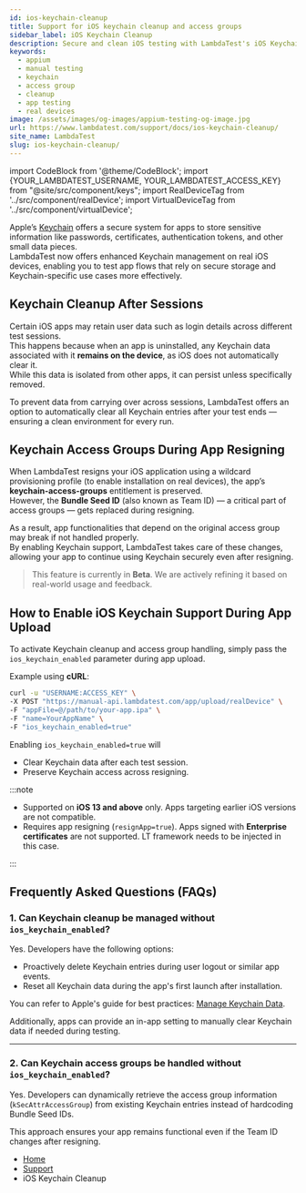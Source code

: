 ```yaml
---
id: ios-keychain-cleanup
title: Support for iOS keychain cleanup and access groups
sidebar_label: iOS Keychain Cleanup
description: Secure and clean iOS testing with LambdaTest's iOS Keychain cleanup and seamless access group handling support.
keywords:
  - appium
  - manual testing
  - keychain 
  - access group
  - cleanup
  - app testing
  - real devices
image: /assets/images/og-images/appium-testing-og-image.jpg
url: https://www.lambdatest.com/support/docs/ios-keychain-cleanup/
site_name: LambdaTest
slug: ios-keychain-cleanup/
---
```


import CodeBlock from '@theme/CodeBlock';
import {YOUR_LAMBDATEST_USERNAME, YOUR_LAMBDATEST_ACCESS_KEY} from "@site/src/component/keys";
import RealDeviceTag from '../src/component/realDevice';
import VirtualDeviceTag from '../src/component/virtualDevice';

<script type="application/ld+json"
      dangerouslySetInnerHTML={{ __html: JSON.stringify({
       "@context": "https://schema.org",
        "@type": "BreadcrumbList",
        "itemListElement": [{
          "@type": "ListItem",
          "position": 1,
          "name": "Home",
          "item": "https://www.lambdatest.com"
        },{
          "@type": "ListItem",
          "position": 2,
          "name": "Support",
          "item": "https://www.lambdatest.com/support/docs/"
        },{
          "@type": "ListItem",
          "position": 3,
          "name": "iOS Keychain Cleanup",
          "item": "https://www.lambdatest.com/support/docs/ios-keychain-cleanup/"
        }]
      })
    }}
></script>

Apple’s [Keychain](https://developer.apple.com/documentation/security/keychain_services) offers a secure system for apps to store sensitive information like passwords, certificates, authentication tokens, and other small data pieces.  
LambdaTest now offers enhanced Keychain management on real iOS devices, enabling you to test app flows that rely on secure storage and Keychain-specific use cases more effectively.

## Keychain Cleanup After Sessions

Certain iOS apps may retain user data such as login details across different test sessions.  
This happens because when an app is uninstalled, any Keychain data associated with it **remains on the device**, as iOS does not automatically clear it.  
While this data is isolated from other apps, it can persist unless specifically removed.

To prevent data from carrying over across sessions, LambdaTest offers an option to automatically clear all Keychain entries after your test ends — ensuring a clean environment for every run.

## Keychain Access Groups During App Resigning

When LambdaTest resigns your iOS application using a wildcard provisioning profile (to enable installation on real devices), the app’s **keychain-access-groups** entitlement is preserved.  
However, the **Bundle Seed ID** (also known as Team ID) — a critical part of access groups — gets replaced during resigning.

As a result, app functionalities that depend on the original access group may break if not handled properly.  
By enabling Keychain support, LambdaTest takes care of these changes, allowing your app to continue using Keychain securely even after resigning.


>This feature is currently in **Beta**. We are actively refining it based on real-world usage and feedback.

## How to Enable iOS Keychain Support During App Upload

To activate Keychain cleanup and access group handling, simply pass the `ios_keychain_enabled` parameter during app upload.

Example using **cURL**:

```bash
curl -u "USERNAME:ACCESS_KEY" \
-X POST "https://manual-api.lambdatest.com/app/upload/realDevice" \
-F "appFile=@/path/to/your-app.ipa" \
-F "name=YourAppName" \
-F "ios_keychain_enabled=true"
```
Enabling `ios_keychain_enabled=true` will
- Clear Keychain data after each test session.
- Preserve Keychain access across resigning.


:::note
- Supported on **iOS 13 and above** only. Apps targeting earlier iOS versions are not compatible.
- Requires app resigning (`resignApp=true`). Apps signed with **Enterprise certificates** are not supported. LT framework needs to be injected in this case.

:::

## Frequently Asked Questions (FAQs)

### 1. Can Keychain cleanup be managed without `ios_keychain_enabled`?

Yes. Developers have the following options:
- Proactively delete Keychain entries during user logout or similar app events.
- Reset all Keychain data during the app's first launch after installation.

You can refer to Apple's guide for best practices: [Manage Keychain Data](https://developer.apple.com/documentation/security/keychain_services).

Additionally, apps can provide an in-app setting to manually clear Keychain data if needed during testing.

---

### 2. Can Keychain access groups be handled without `ios_keychain_enabled`?

Yes.
Developers can dynamically retrieve the access group information (`kSecAttrAccessGroup`) from existing Keychain entries instead of hardcoding Bundle Seed IDs.

This approach ensures your app remains functional even if the Team ID changes after resigning.



<nav aria-label="breadcrumbs">
  <ul className="breadcrumbs">
    <li className="breadcrumbs__item">
      <a className="breadcrumbs__link" target="_self" href="https://www.lambdatest.com">
        Home
      </a>
    </li>
    <li className="breadcrumbs__item">
      <a className="breadcrumbs__link" target="_self" href="https://www.lambdatest.com/support/docs/">
        Support
      </a>
    </li>
    <li className="breadcrumbs__item breadcrumbs__item--active">
      <span className="breadcrumbs__link">
      iOS Keychain Cleanup
      </span>
    </li>
  </ul>
</nav>
